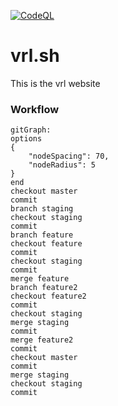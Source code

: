 [![CodeQL](https://github.com/itsvrl/vrl.sh/actions/workflows/codeql-analysis.yml/badge.svg?branch=stable)](https://github.com/itsvrl/vrl.sh/actions/workflows/codeql-analysis.yml)

# vrl.sh
This is the vrl website

### Workflow
```mermaid
gitGraph:
options
{
    "nodeSpacing": 70,
    "nodeRadius": 5
}
end
checkout master
commit
branch staging
checkout staging
commit
branch feature
checkout feature
commit
checkout staging
commit
merge feature
branch feature2
checkout feature2
commit
checkout staging
merge staging
commit
merge feature2
commit
checkout master
commit
merge staging
checkout staging
commit
```
